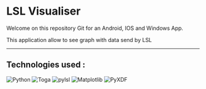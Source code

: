 # LSL Visualiser
Welcome on this repository Git for an Android, IOS and Windows App.

This application allow to see graph with data send by LSL

____

## Technologies used :

![Python]
![Toga]
![pylsl]
![Matplotlib]
![PyXDF]
  
<!-- MARKDOWN LINKS & IMAGES -->
<!-- https://www.markdownguide.org/basic-syntax/#reference-style-links -->
[Python]: https://img.shields.io/badge/python-3.11-red
[Toga]: https://img.shields.io/badge/Toga-0.3.1-orange
[pylsl]: https://img.shields.io/badge/PyLSL-1.16.1-orange
[Matplotlib]: https://img.shields.io/badge/MatPlotLib-3.6.0-yellow
[PyXDF]: https://img.shields.io/badge/PyXDF-1.16.4-yellow
